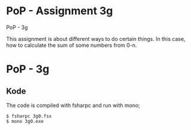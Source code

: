 # PoP - Assignment 3g
PoP - 3g

This assignment is about different ways to do certain things. In this case, how to calculate the sum of some numbers from 0-n.


# PoP - 3g


## Kode

The code is compiled with fsharpc and run with mono;

	$ fsharpc 3g0.fsx
	$ mono 3g0.exe
